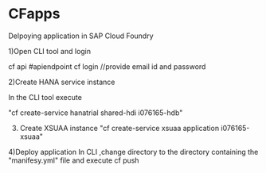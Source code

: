 # CFapps



Delpoying application in SAP Cloud Foundry

1)Open CLI tool and login

cf api #apiendpoint
cf login //provide email id and password


2)Create HANA service instance 

In the CLI tool execute

"cf create-service hanatrial shared-hdi  i076165-hdb"


3) Create XSUAA instance
"cf create-service xsuaa application  i076165-xsuaa"


4)Deploy application
In CLI ,change directory to the directory containing the "manifesy.yml" file  and execute
cf push


